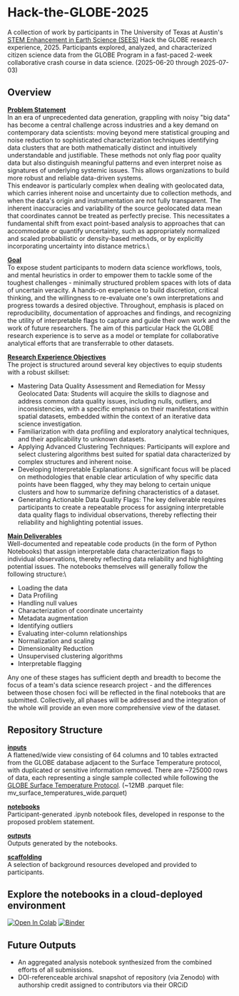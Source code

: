 # Hack-the-GLOBE-2025
A collection of work by participants in The University of Texas at Austin's [STEM Enhancement in Earth Science (SEES)](https://www.csr.utexas.edu/education-outreach/high-school-internships/sees/) Hack the GLOBE research experience, 2025. Participants explored, analyzed, and characterized citizen science data from the GLOBE Program in a fast-paced 2-week collaborative crash course in data science. (2025-06-20 through 2025-07-03)

## Overview

**<ins>Problem Statement</ins>**\
In an era of unprecedented data generation, grappling with noisy "big data" has become a central challenge across industries and a key demand on contemporary data scientists: moving beyond mere statistical grouping and noise reduction to sophisticated characterization techniques identifying data clusters that are both mathematically distinct and intuitively understandable and justifiable. These methods not only flag poor quality data but also distinguish meaningful patterns and even interpret noise as signatures of underlying systemic issues. This allows organizations to build more robust and reliable data-driven systems.\
This endeavor is particularly complex when dealing with geolocated data, which carries inherent noise and uncertainty due to collection methods, and when the data's origin and instrumentation are not fully transparent. The inherent inaccuracies and variability of the source geolocated data mean that coordinates cannot be treated as perfectly precise. This necessitates a fundamental shift from exact point-based analysis to approaches that can accommodate or quantify uncertainty, such as appropriately normalized and scaled probabilistic or density-based methods, or by explicitly incorporating uncertainty into distance metrics.\

**<ins>Goal</ins>**\
To expose student participants to modern data science workflows, tools, and mental heuristics in order to empower them to tackle some of the toughest challenges - minimally structured problem spaces with lots of data of uncertain veracity. A hands-on experience to build discretion, critical thinking, and the willingness to re-evaluate one's own interpretations and progress towards a desired objective. Throughout, emphasis is placed on reproducibility, documentation of approaches and findings, and recognizing the utility of interpretable flags to capture and guide their own work and the work of future researchers. The aim of this particular Hack the GLOBE research experience is to serve as a model or template for collaborative analytical efforts that are transferrable to other datasets.

**<ins>Research Experience Objectives</ins>**\
The project is structured around several key objectives to equip students with a robust skillset:

- Mastering Data Quality Assessment and Remediation for Messy Geolocated Data: Students will acquire the skills to diagnose and address common data quality issues, including nulls, outliers, and inconsistencies, with a specific emphasis on their manifestations within spatial datasets, embedded within the context of an iterative data science investigation.
- Familiarization with data profiling and exploratory analytical techniques, and their applicability to unknown datasets.
- Applying Advanced Clustering Techniques: Participants will explore and select clustering algorithms best suited for spatial data characterized by complex structures and inherent noise.
- Developing Interpretable Explanations: A significant focus will be placed on methodologies that enable clear articulation of why specific data points have been flagged, why they may belong to certain unique clusters and how to summarize defining characteristics of a dataset.
- Generating Actionable Data Quality Flags: The key deliverable requires participants to create a repeatable process for assigning interpretable data quality flags to individual observations, thereby reflecting their reliability and highlighting potential issues.

**<ins>Main Deliverables</ins>**\
Well-documented and repeatable code products (in the form of Python Notebooks) that assign interpretable data characterization flags to individual observations, thereby reflecting data reliability and highlighting potential issues. The notebooks themselves will generally follow the following structure:\
- Loading the data
- Data Profiling
- Handling null values
- Characterization of coordinate uncertainty
- Metadata augmentation
- Identifying outliers
- Evaluating inter-column relationships
- Normalization and scaling
- Dimensionality Reduction
- Unsupervised clustering algorithms
- Interpretable flagging

Any one of these stages has sufficient depth and breadth to become the focus of a team's data science research project - and the differences between those chosen foci will be reflected in the final notebooks that are submitted. Collectively, all phases will be addressed and the integration of the whole will provide an even more comprehensive view of the dataset.

## Repository Structure

**<ins>inputs</ins>**\
A flattened/wide view consisting of 64 columns and 10 tables extracted from the GLOBE database adjacent to the Surface Temperature protocol, with duplicated or sensitive information removed. There are ~725000 rows of data, each representing a single sample collected while following the [GLOBE Surface Temperature Protocol](https://www.globe.gov/web/atmosphere/protocols/surface-temperature). (~12MB .parquet file: mv_surface_temperatures_wide.parquet)

**<ins>notebooks</ins>**\
Participant-generated .ipynb notebook files, developed in response to the proposed problem statement.

**<ins>outputs</ins>**\
Outputs generated by the notebooks.

**<ins>scaffolding</ins>**\
A selection of background resources developed and provided to participants.

## Explore the notebooks in a cloud-deployed environment
[![Open In Colab](https://colab.research.google.com/assets/colab-badge.svg)](https://colab.research.google.com/github/IGES-Geospatial/Hack-the-GLOBE-2025/blob/main)
[![Binder](https://mybinder.org/badge_logo.svg)](https://mybinder.org/v2/gh/IGES-Geospatial/Hack-the-GLOBE-2025/main)

## Future Outputs
- An aggregated analysis notebook synthesized from the combined efforts of all submissions.
- DOI-referenceable archival snapshot of repository (via Zenodo) with authorship credit assigned to contributors via their ORCiD
